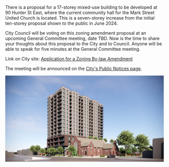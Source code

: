 There is a proposal for a 17-storey mixed-use building to be developed at 90 Hunter St East, where the current community hall for the Mark Street United Church is located. This is a seven-storey increase from the initial ten-storey proposal shown to the public in June 2024. 

City Council will be voting on this zoning amendment proposal at an upcoming General Committee meeting, date TBD. Now is the time to share your thoughts about this proposal to the City and to Council. Anyone will be able to speak for five minutes at the General Committee meeting.

Link on City site: [Application for a Zoning By-law Amendment](https://www.peterborough.ca/business-building-development/planning-building-and-development/planning-and-development-services/current-development-applications/#90HunterStreetEast) 

The meeting will be announced on the [City's Public Notices page](https://www.peterborough.ca/news/categories/public-notices/).

<img src="/assets/img/rendering.png" style="max-width:100%;height:auto;" alt="rendering of the 17-storey building">
